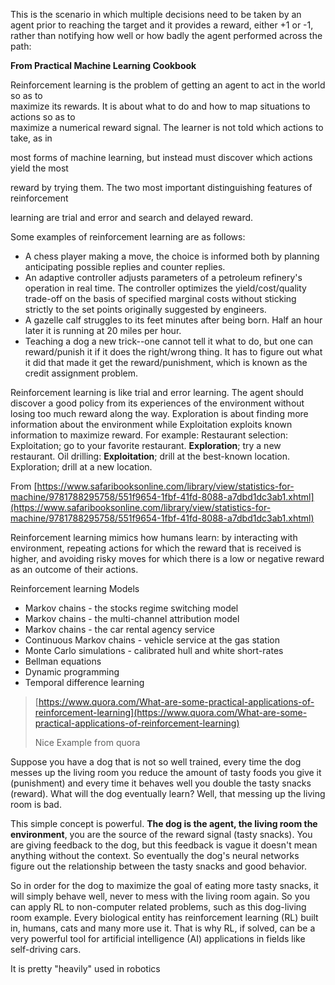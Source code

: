 This is the scenario in which multiple decisions need to be taken by an agent prior to reaching the target and it provides a reward, either +1 or -1, rather than notifying how well or how badly the agent performed across the path:

**From Practical Machine Learning Cookbook**

Reinforcement learning is the problem of getting an agent to act in the world so as to  
 maximize its rewards. It is about what to do and how to map situations to actions so as to  
 maximize a numerical reward signal. The learner is not told which actions to take, as in

most forms of machine learning, but instead must discover which actions yield the most

reward by trying them. The two most important distinguishing features of reinforcement

learning are trial and error and search and delayed reward.

Some examples of reinforcement learning are as follows:

* A chess player making a move, the choice is informed both by planning anticipating possible replies and counter replies.
* An adaptive controller adjusts parameters of a petroleum refinery's operation in real time. The controller optimizes the yield/cost/quality trade-off on the basis of specified marginal costs without sticking strictly to the set points originally suggested by engineers.
* A gazelle calf struggles to its feet minutes after being born. Half an hour later it is running at 20 miles per hour.
* Teaching a dog a new trick--one cannot tell it what to do, but one can reward/punish it if it does the right/wrong thing. It has to figure out what it did that made it get the reward/punishment, which is known as the credit assignment problem.

Reinforcement learning is like trial and error learning. The agent should discover a good policy from its experiences of the environment without losing too much reward along the way. Exploration is about finding more information about the environment while Exploitation exploits known information to maximize reward. For example: Restaurant selection: Exploitation; go to your favorite restaurant. **Exploration**; try a new restaurant. Oil drilling: **Exploitation**; drill at the best-known location. Exploration; drill at a new location.

From [https://www.safaribooksonline.com/library/view/statistics-for-machine/9781788295758/551f9654-1fbf-41fd-8088-a7dbd1dc3ab1.xhtml](https://www.safaribooksonline.com/library/view/statistics-for-machine/9781788295758/551f9654-1fbf-41fd-8088-a7dbd1dc3ab1.xhtml)

Reinforcement learning mimics how humans learn: by interacting with environment, repeating actions for which the reward that is received is higher, and avoiding risky moves for which there is a low or negative reward as an outcome of their actions.

Reinforcement learning Models

* Markov chains - the stocks regime switching model
* Markov chains - the multi-channel attribution model
* Markov chains - the car rental agency service
* Continuous Markov chains - vehicle service at the gas station
* Monte Carlo simulations - calibrated hull and white short-rates
* Bellman equations
* Dynamic programming
* Temporal difference learning

> [https://www.quora.com/What-are-some-practical-applications-of-reinforcement-learning](https://www.quora.com/What-are-some-practical-applications-of-reinforcement-learning)
>
> Nice Example from quora

Suppose you have a dog that is not so well trained, every time the dog messes up the living room you reduce the amount of tasty foods you give it \(punishment\) and every time it behaves well you double the tasty snacks \(reward\). What will the dog eventually learn? Well, that messing up the living room is bad.

This simple concept is powerful. **The dog is the agent, the living room the environment**, you are the source of the reward signal \(tasty snacks\). You are giving feedback to the dog, but this feedback is vague it doesn't mean anything without the context. So eventually the dog's neural networks figure out the relationship between the tasty snacks and good behavior.

So in order for the dog to maximize the goal of eating more tasty snacks, it will simply behave well, never to mess with the living room again. So you can apply RL to non-computer related problems, such as this dog-living room example. Every biological entity has reinforcement learning \(RL\) built in, humans, cats and many more use it. That is why RL, if solved, can be a very powerful tool for artificial intelligence \(AI\) applications in fields like self-driving cars.

It is pretty "heavily" used in robotics

